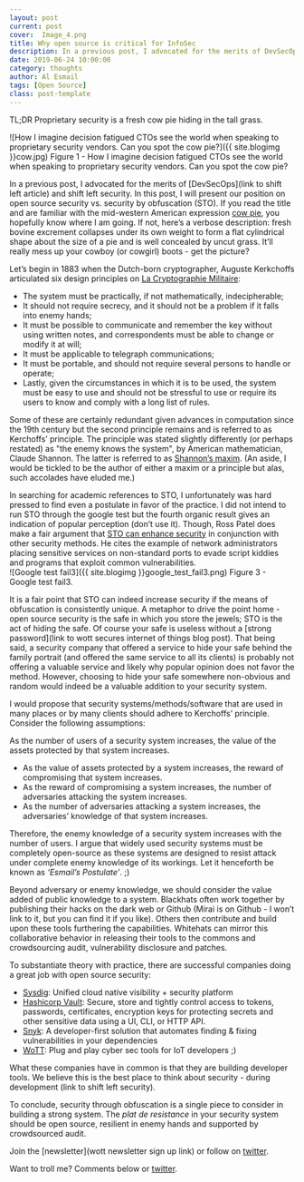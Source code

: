 ```yaml
---
layout: post
current: post
cover:  Image_4.png
title: Why open source is critical for InfoSec
description: In a previous post, I advocated for the merits of DevSecOps and shift left security.  In this post, I will present our position on open source security vs. security by obfuscation (STO). 
date: 2019-06-24 10:00:00
category: thoughts
author: Al Esmail
tags: [Open Source]
class: post-template
---
```


TL;DR Proprietary security is a fresh cow pie hiding in the tall grass.

![How I imagine decision fatigued CTOs see the world when speaking to proprietary security vendors. Can you spot the cow pie?]({{ site.blogimg }}cow.jpg)
Figure 1 - How I imagine decision fatigued CTOs see the world when speaking to proprietary security vendors. Can you spot the cow pie?

In a previous post, I advocated for the merits of [DevSecOps](link to shift left article) and shift left security.  In this post, I will present our position on open source security vs. security by obfuscation (STO).  If you read the title and are familiar with the mid-western American expression [cow pie](https://www.urbandictionary.com/define.php?term=Cow%20pie), you hopefully know where I am going.  If not, here’s a verbose description: fresh bovine excrement collapses under its own weight to form a flat cylindrical shape about the size of a pie and is well concealed by uncut grass.  It’ll really mess up your cowboy (or cowgirl) boots - get the picture?

Let’s begin in 1883 when the Dutch-born cryptographer, Auguste Kerkchoffs articulated six design principles on [La Cryptographie Militaire](http://www.gutenberg.us/articles/shannon%27s_maxim):

* The system must be practically, if not mathematically, indecipherable;
* It should not require secrecy, and it should not be a problem if it falls into enemy hands;
* It must be possible to communicate and remember the key without using written notes, and correspondents must be able to change or modify it at will;
* It must be applicable to telegraph communications;
* It must be portable, and should not require several persons to handle or operate;
* Lastly, given the circumstances in which it is to be used, the system must be easy to use and should not be stressful to use or require its users to know and comply with a long list of rules.

Some of these are certainly redundant given advances in computation since the 19th century but the second principle remains and is referred to as Kerchoffs’ principle.  The principle was stated slightly differently (or perhaps restated) as "the enemy knows the system", by American mathematician, Claude Shannon.  The latter is referred to as [Shannon’s maxim](http://netlab.cs.ucla.edu/wiki/files/shannon1949.pdf). (An aside, I would be tickled to be the author of either a maxim or a principle but alas, such accolades have eluded me.)

In searching for academic references to STO, I unfortunately was hard pressed to find even a postulate in favor of the practice.  I did not intend to run STO through the google test but the fourth organic result gives an indication of popular perception (don’t use it).  Though, Ross Patel does make a fair argument that [STO can enhance security](https://www.bcs.org/content/ConWebDoc/2788) in conjunction with other security methods.  He cites the example of network administrators placing sensitive services on non-standard ports to evade script kiddies and programs that exploit common vulnerabilities.  
![Google test fail3]({{ site.blogimg }}google_test_fail3.png)
Figure 3 - Google test fail3.

It is a fair point that STO can indeed increase security if the means of obfuscation is consistently unique.  A metaphor to drive the point home - open source security is the safe in which you store the jewels; STO is the act of hiding the safe. Of course your safe is useless without a [strong password](link to wott secures internet of things blog post).  That being said, a security company that offered a service to hide your safe behind the family portrait (and offered the same service to all its clients) is probably not offering a valuable service and likely why popular opinion does not favor the method. However, choosing to hide your safe somewhere non-obvious and random would indeed be a valuable addition to your security system.  

I would propose that security systems/methods/software that are used in many places or by many clients should adhere to Kerchoffs’ principle. Consider the following assumptions:

As the number of users of a security system increases, the value of the assets protected by that system increases.

* As  the value of assets protected by a system increases, the reward of compromising that system increases.
* As the reward of compromising a system increases, the number of adversaries attacking the system increases.
* As the number of adversaries attacking a system increases, the adversaries’ knowledge of that system increases.

Therefore, the enemy knowledge of a security system increases with the number of users.  I argue that widely used security systems must be completely open-source as these systems are designed to resist attack under complete enemy knowledge of its workings. Let it henceforth be known as _‘Esmail’s Postulate’_. ;)

Beyond adversary or enemy knowledge, we should consider the value added of public knowledge to a system.  Blackhats often work together by publishing their hacks on the dark web or Github (Mirai is on Github - I won’t link to it, but you can find it if you like). Others then contribute and build upon these tools furthering the capabilities.  Whitehats can mirror this collaborative behavior in releasing their tools to the commons and crowdsourcing audit, vulnerability disclosure and patches.

To substantiate theory with practice, there are successful companies doing a great job with open source security:

* [Sysdig](https://github.com/draios): Unified cloud native visibility + security platform
* [Hashicorp Vault](https://github.com/hashicorp/vault): Secure, store and tightly control access to tokens, passwords, certificates, encryption keys for protecting secrets and other sensitive data using a UI, CLI, or HTTP API.
* [Snyk](https://github.com/snyk/snyk): A developer-first solution that automates finding & fixing vulnerabilities in your dependencies
* [WoTT](https://github.com/WoTTsecurity/agent): Plug and play cyber sec tools for IoT developers ;)

What these companies have in common is that they are building developer tools.  We believe this is the best place to think about security - during development (link to shift left security).

To conclude, security through obfuscation is a single piece to consider in building a strong system.  The _plat de resistance_ in your security system should be open source, resilient in enemy hands and supported by crowdsourced audit.

Join the [newsletter](wott newsletter sign up link) or follow on [twitter](twitter.com/wottsecurity).

Want to troll me? Comments below or [twitter](twitter.com/wottsecurity).
